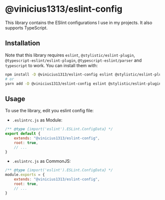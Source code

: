 # @vinicius1313/eslint-config

This library contains the ESlint configurations I use in my projects.
It also supports TypeScript.

## Installation

Note that this library requires `eslint`, `@stylistic/eslint-plugin`,
`@typescript-eslint/eslint-plugin`, `@typescript-eslint/parser` and
`typescript` to work. You can install them with:

```sh
npm install -D @vinicius1313/eslint-config eslint @stylistic/eslint-plugin @typescript-eslint/eslint-plugin @typescript-eslint/parser typescript
# or
yarn add -D @vinicius1313/eslint-config eslint @stylistic/eslint-plugin @typescript-eslint/eslint-plugin @typescript-eslint/parser typescript
```

## Usage

To use the library, edit you eslint config file:

- `.eslintrc.js` as Module:

```js
/** @type {import('eslint').ESLint.ConfigData} */
export default {
    extends: "@vinicius1313/eslint-config",
    root: true,
    // ...
}
```

- `.eslintrc.js` as CommonJS:

```js
/** @type {import('eslint').ESLint.ConfigData} */
module.exports = {
    extends: "@vinicius1313/eslint-config",
    root: true,
    // ...
}
```
